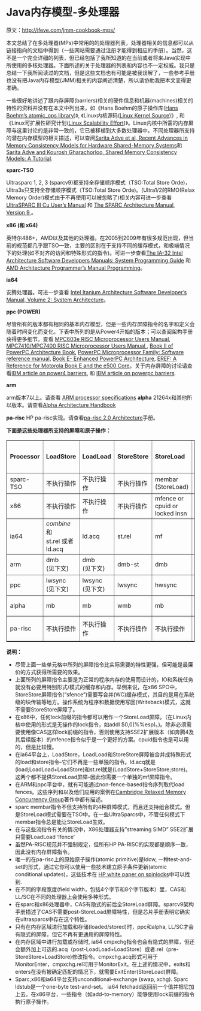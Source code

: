 # Java内存模型-多处理器

原文：http://ifeve.com/jmm-cookbook-mps/



​        本文总结了在多处理器(MPs)中常用的的处理器列表，处理器相关的信息都可以从链接指向的文档中得到（一些网站需要通过注册才能得到相应的手册）。当然，这不是一个完全详细的列表，但已经包括了我所知道的在当前或者将来Java实现中所使用的多核处理器。下面所述的关于处理器的列表和内容也不一定权威。我只是总结一下我所阅读过的文档，但是这些文档也有可能是被我误解了，一些参考手册也没有把Java内存模型(JMM)相关的内容阐述清楚，所以请协助我把本文变得更准确。

​        一些很好地讲述了跟内存屏障(barriers)相关的硬件信息和机器(machines)相关的特性的资料并没有在本文中列出来，如《Hans Boehm的原子操作库([Hans Boehm’s atomic_ops library](http://www.hpl.hp.com/research/linux/atomic_ops/))》,  《Linux内核源码([Linux Kernel Source](http://kernel.org/))》, 和 《Linux可扩展性研究计划([Linux Scalability Effort](http://lse.sourceforge.net/))》。Linux内核中所需的内存屏障与这里讨论的是非常一致的，它已被移植到大多数处理器中。不同处理器所支持的潜在内存模型的相关描述，可以查阅[Sarita Adve et al, Recent Advances in Memory Consistency Models for Hardware Shared-Memory Systems](http://rsim.cs.uiuc.edu/~sadve/)和 [Sarita Adve and Kourosh Gharachorloo, Shared Memory Consistency Models: A Tutorial](http://rsim.cs.uiuc.edu/~sadve/).



**sparc-TSO**

Ultrasparc 1, 2, 3 (sparcv9)都支持全存储顺序模式（TSO:Total Store Orde)，Ultra3s只支持全存储顺序模式（TSO:Total Store Orde)。(Ultra1/2的RMO(Relax Memory Order)模式由于不再使用可以被忽略了)相关内容可进一步查看 [UltraSPARC III Cu User’s Manual](http://www.sun.com/processors/manuals/index.html) 和 [The SPARC Architecture Manual, Version 9 ](http://www.sparc.com/resource.htm)。



**x86 (和 x64)**

英特尔486+，AMD以及其他的处理器。在2005到2009年有很多规范出现，但当前的规范都几乎跟TSO一致，主要的区别在于支持不同的缓存模式，和极端情况下的处理(如不对齐的访问和特殊形式的指令)。可进一步查看[The IA-32 Intel Architecture Software Developers Manuals: System Programming Guide](http://www.intel.com/products/processor/manuals/) 和 [AMD Architecture Programmer’s Manual Programming](http://www.amd.com/us-en/Processors/DevelopWithAMD/0,,30_2252_875_7044,00.html)。



**ia64**

安腾处理器。可进一步查看 [Intel Itanium Architecture Software Developer’s Manual, Volume 2: System Architecture](http://developer.intel.com/design/itanium/manuals/iiasdmanual.htm)。



**ppc (POWER)**

尽管所有的版本都有相同的基本内存模型，但是一些内存屏障指令的名字和定义会随着时间变化而变化。下表中所列的是从Power4开始的版本；可以查阅架构手册获得更多细节。查看 [MPC603e RISC Microprocessor Users Manual](http://www.motorola.com/PowerPC/), [MPC7410/MPC7400 RISC Microprocessor Users Manual ](http://www.motorola.com/PowerPC/), [Book II of PowerPC Architecture Book](http://www-106.ibm.com/developerworks/eserver/articles/archguide.html), [PowerPC Microprocessor Family: Software reference manual](http://www-3.ibm.com/chips/techlib/techlib.nsf/techdocs/F6153E213FDD912E87256D49006C6541), [Book E- Enhanced PowerPC Architecture](http://www-3.ibm.com/chips/techlib/techlib.nsf/techdocs/852569B20050FF778525699600682CC7), [EREF: A Reference for Motorola Book E and the e500 Core](http://e-www.motorola.com/webapp/sps/site/overview.jsp?nodeId=03M943030450467M0ys3k3KQ)。关于内存屏障的讨论请查看[IBM article on power4 barriers](http://www-1.ibm.com/servers/esdd/articles/power4_mem.html), 和 [IBM article on powerpc barriers](http://www-106.ibm.com/developerworks/eserver/articles/powerpc.html).



**arm**

arm版本7以上。请查看 [ARM processor specifications](http://infocenter.arm.com/help/index.jsp) **alpha** 21264x和其他所以版本。请查看[Alpha Architecture Handbook](http://www.alphalinux.org/docs/alphaahb.html)



**pa-risc**
HP pa-risc实现。请查看[pa-risc 2.0 Architecture](http://h21007.www2.hp.com/dspp/tech/tech_TechDocumentDetailPage_IDX/1,1701,2533,00.html)手册。

**下面是这些处理器所支持的屏障和原子操作：**

<table border="1" cellspacing="1" cellpadding="2">
<tbody>
<tr>
<td><b>Processor</b></td>
<td><b>LoadStore</b></td>
<td><b>LoadLoad</b></td>
<td><b>StoreStore</b></td>
<td><b>StoreLoad</b></td>
<td><b>Data<br>
dependency<br>
orders loads?</b></td>
<td><b>Atomic<br>
Conditional</b></td>
<td><b>Other<br>
Atomics</b></td>
<td><b>Atomics<br>
provide<br>
barrier?</b></td>
</tr>
<tr>
<td>sparc-TSO</td>
<td>不执行操作</td>
<td>不执行操作</td>
<td>不执行操作</td>
<td>membar<br>
(StoreLoad)</td>
<td>是</td>
<td>CAS:<br>
casa</td>
<td>swap,<br>
ldstub</td>
<td>全部</td>
</tr>
<tr>
<td>x86</td>
<td>不执行操作</td>
<td>不执行操作</td>
<td>不执行操作</td>
<td>mfence or<br>
cpuid or<br>
locked insn</td>
<td>是</td>
<td>CAS:<br>
cmpxchg</td>
<td>xchg,<br>
locked insn</td>
<td>全部</td>
</tr>
<tr>
<td>ia64</td>
<td><em>combine<br>
</em>和<br>
st.rel 或者<br>
ld.acq</td>
<td>ld.acq</td>
<td>st.rel</td>
<td>mf</td>
<td>是</td>
<td>CAS:<br>
cmpxchg</td>
<td>xchg,<br>
fetchadd</td>
<td>部分 +<br>
acq/rel</td>
</tr>
<tr>
<td>arm</td>
<td>dmb<br>
(见下文)</td>
<td>dmb<br>
(见下文)</td>
<td>dmb-st</td>
<td>dmb</td>
<td>只能间接</td>
<td>LL/SC:<br>
ldrex/strex</td>
<td></td>
<td>仅针对部分</td>
</tr>
<tr>
<td>ppc</td>
<td>lwsync<br>
(见下文)</td>
<td>lwsync<br>
(见下文)</td>
<td>lwsync</td>
<td>hwsync</td>
<td>只能间接</td>
<td>LL/SC:<br>
ldarx/stwcx</td>
<td></td>
<td>仅针对部分</td>
</tr>
<tr>
<td>alpha</td>
<td>mb</td>
<td>mb</td>
<td>wmb</td>
<td>mb</td>
<td>否</td>
<td>LL/SC:<br>
ldx_l/stx_c</td>
<td></td>
<td>仅针对部分</td>
</tr>
<tr>
<td>pa-risc</td>
<td>不执行操作</td>
<td>不执行操作</td>
<td>不执行操作</td>
<td>不执行操作</td>
<td>是</td>
<td><em>build<br>
from<br>
</em>ldcw</td>
<td>ldcw</td>
<td><em>无</em></td>
</tr>
</tbody>
</table>



**说明：**

- 尽管上面一些单元格中所列的屏障指令比实际需要的特性更强，但可能是最廉价的方式获得所需要的效果。
- 上面所列的屏障指令主要是为正常的程序内存的使用而设计的，IO和系统任务就没有必要用特别形式/模式的缓存和内存。举例来说，在x86 SPO中，StoreStore屏障指令(“sfence”)需要写合并(WC)缓存模式，其目的是用在系统级的块传输等地方。操作系统为程序和数据使用写回(Writeback)模式，这就不需要StoreStore屏障了。
- 在x86中，任何lock前缀的指令都可以用作一个StoreLoad屏障。（在Linux内核中使用的形式是无操作的lock指令，如addl $0,0(%%esp)。)。除非必须需要使用像CAS这样lock前缀的指令，否则使用支持SSE2扩展版本（如奔腾4及其后续版本）的mfence指令似乎是一个更好的方案。cpuid指令也是可以用的，但是比较慢。
- 在ia64平台上，LoadStore，LoadLoad和StoreStore屏障被合并成特殊形式的load和store指令–它们不再是一些单独的指令。ld.acq就是(load;LoadLoad+LoadStore)和st.rel就是(LoadStore+StoreStore;store)。这两个都不提供StoreLoad屏障–因此你需要一个单独的mf屏障指令。
- 在ARM和ppc平台中，就有可能通过non-fence-based指令序列取代load fences。这些序列和以及他们应用的案例在[Cambridge Relaxed Memory Concurrency Group](http://www.cl.cam.ac.uk/~pes20/ppc-supplemental/)著作中都有描述。
- sparc membar指令不但支持所有的4种屏障模式，而且还支持组合模式。但是StoreLoad模式需要在TSO中。在一些UltraSparcs中，不管任何模式下membar指令总是能让StoreLoad生效。
- 在与这些流指令有关的情况中，X86处理器支持”streaming SIMD” SSE2扩展只需要LoadLoad ‘lfence’
- 虽然PA-RISC规范并不强制规定，但所有HP PA-RISC的实现都是顺序一致，因此没有内存屏障指令。
- 唯一的在pa-risc上的原始原子操作(atomic primitive)是ldcw, 一种test-and-set的形式，通过它你可以使用一些技术建立原子条件更新(atomic conditional updates)，这些技术在 [HP white paper on spinlocks](http://h21007.www2.hp.com/hpux-devtools/CXX/hpux-devtools.0106/0014.html)中可以找到.
- 在不同的字段宽度(field width，包括4个字节和8个字节版本）里，CAS和LL/SC在不同的处理器上会使用多种形式。
- 在sparc和x86处理器中，CAS有隐式的前后全StoreLoad屏障。sparcv9架构手册描述了CAS不需要post-StoreLoad屏障特性，但是芯片手册表明它确实在ultrasparcs中存在这个特性。
- 只有在内存区域进行加载和存储(loaded/stored)时，ppc和alpha, LL/SC才会有隐式的屏障，但它不再有更通用的屏障特性。
- 在内存区域中进行加载或存储时, ia64 cmpxchg指令也会有隐式的屏障，但还会额外加上可选的.acq（post-LoadLoad+LoadStore）或者.rel（pre-StoreStore+LoadStore)修改指令。cmpxchg.acq形式可用于MonitorEnter，cmpxchg.rel可用于MonitorExit。在上述的情况中，exits和enters在没有被确定匹配的情况下，就需要ExitEnter(StoreLoad)屏障。
- Sparc,x86和ia64平台支持unconditional-exchange (swap, xchg). Sparc ldstub是一个one-byte test-and-set。 ia64 fetchadd返回前一个值并把它加上去。在x86平台，一些指令（如add-to-memory）能够使用lock前缀的指令执行原子操作。